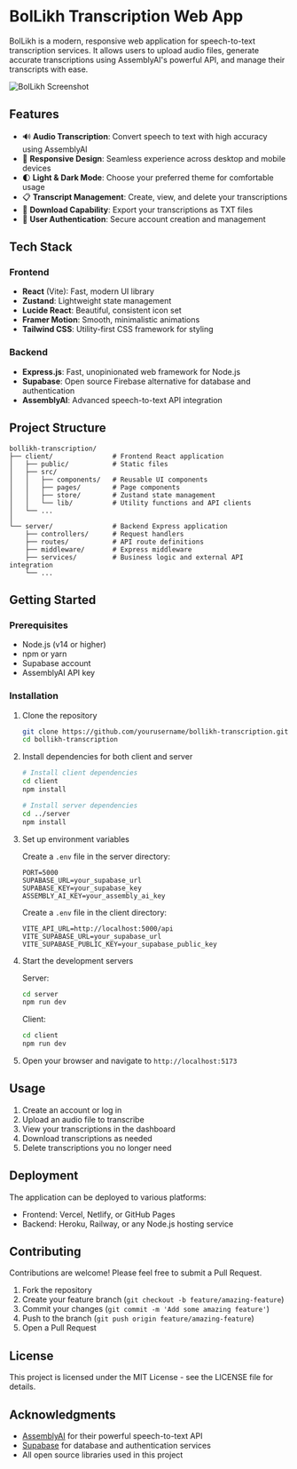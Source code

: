 # BolLikh Transcription Web App

BolLikh is a modern, responsive web application for speech-to-text transcription services. It allows users to upload audio files, generate accurate transcriptions using AssemblyAI's powerful API, and manage their transcripts with ease.

![BolLikh Screenshot](https://via.placeholder.com/800x400)

## Features

- 🔊 **Audio Transcription**: Convert speech to text with high accuracy using AssemblyAI
- 📱 **Responsive Design**: Seamless experience across desktop and mobile devices
- 🌓 **Light & Dark Mode**: Choose your preferred theme for comfortable usage
- 📋 **Transcript Management**: Create, view, and delete your transcriptions
- 💾 **Download Capability**: Export your transcriptions as TXT files
- 🔐 **User Authentication**: Secure account creation and management

## Tech Stack

### Frontend
- **React** (Vite): Fast, modern UI library
- **Zustand**: Lightweight state management
- **Lucide React**: Beautiful, consistent icon set
- **Framer Motion**: Smooth, minimalistic animations
- **Tailwind CSS**: Utility-first CSS framework for styling

### Backend
- **Express.js**: Fast, unopinionated web framework for Node.js
- **Supabase**: Open source Firebase alternative for database and authentication
- **AssemblyAI**: Advanced speech-to-text API integration

## Project Structure

```
bollikh-transcription/
├── client/               # Frontend React application
│   ├── public/           # Static files
│   ├── src/              
│   │   ├── components/   # Reusable UI components
│   │   ├── pages/        # Page components
│   │   ├── store/        # Zustand state management
│   │   └── lib/          # Utility functions and API clients
│   └── ...
│
└── server/               # Backend Express application
    ├── controllers/      # Request handlers
    ├── routes/           # API route definitions
    ├── middleware/       # Express middleware
    ├── services/         # Business logic and external API integration
    └── ...
```

## Getting Started

### Prerequisites
- Node.js (v14 or higher)
- npm or yarn
- Supabase account
- AssemblyAI API key

### Installation

1. Clone the repository
   ```bash
   git clone https://github.com/yourusername/bollikh-transcription.git
   cd bollikh-transcription
   ```

2. Install dependencies for both client and server
   ```bash
   # Install client dependencies
   cd client
   npm install
   
   # Install server dependencies
   cd ../server
   npm install
   ```

3. Set up environment variables
   
   Create a `.env` file in the server directory:
   ```
   PORT=5000
   SUPABASE_URL=your_supabase_url
   SUPABASE_KEY=your_supabase_key
   ASSEMBLY_AI_KEY=your_assembly_ai_key
   ```
   
   Create a `.env` file in the client directory:
   ```
   VITE_API_URL=http://localhost:5000/api
   VITE_SUPABASE_URL=your_supabase_url
   VITE_SUPABASE_PUBLIC_KEY=your_supabase_public_key
   ```

4. Start the development servers

   Server:
   ```bash
   cd server
   npm run dev
   ```
   
   Client:
   ```bash
   cd client
   npm run dev
   ```

5. Open your browser and navigate to `http://localhost:5173`

## Usage

1. Create an account or log in
2. Upload an audio file to transcribe
3. View your transcriptions in the dashboard
4. Download transcriptions as needed
5. Delete transcriptions you no longer need

## Deployment

The application can be deployed to various platforms:

- Frontend: Vercel, Netlify, or GitHub Pages
- Backend: Heroku, Railway, or any Node.js hosting service

## Contributing

Contributions are welcome! Please feel free to submit a Pull Request.

1. Fork the repository
2. Create your feature branch (`git checkout -b feature/amazing-feature`)
3. Commit your changes (`git commit -m 'Add some amazing feature'`)
4. Push to the branch (`git push origin feature/amazing-feature`)
5. Open a Pull Request

## License

This project is licensed under the MIT License - see the LICENSE file for details.

## Acknowledgments

- [AssemblyAI](https://www.assemblyai.com/) for their powerful speech-to-text API
- [Supabase](https://supabase.io/) for database and authentication services
- All open source libraries used in this project